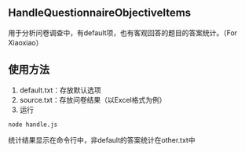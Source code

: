 ## HandleQuestionnaireObjectiveItems
用于分析问卷调查中，有default项，也有客观回答的题目的答案统计。（For Xiaoxiao）


## 使用方法
1. default.txt：存放默认选项
2. source.txt：存放问卷结果（以Excel格式为例）
3. 运行
```
node handle.js
```

统计结果显示在命令行中，非default的答案统计在other.txt中
